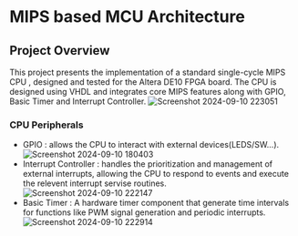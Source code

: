 # MIPS based MCU Architecture 

## Project Overview 
This project presents the implementation of a standard single-cycle MIPS CPU ,
designed and tested for the Altera DE10 FPGA board.
The CPU is designed using VHDL and integrates core MIPS features along with GPIO, 
Basic Timer and Interrupt Controller.
![Screenshot 2024-09-10 223051](https://github.com/user-attachments/assets/2c764503-e966-4fa0-bb97-94e83f017d29)

### CPU Peripherals
- GPIO : allows the CPU to interact with external devices(LEDS/SW...).
![Screenshot 2024-09-10 180403](https://github.com/user-attachments/assets/70013394-daed-48da-8bac-e20686d4992d)
- Interrupt Controller : handles the prioritization and management of external interrupts,
  allowing the CPU to respond to events and execute the relevent interrupt servise routines.
![Screenshot 2024-09-10 222147](https://github.com/user-attachments/assets/713faa58-c0d3-46d1-93b4-7920b1f412e5)
- Basic Timer : A hardware timer component that generate time intervals for functions like PWM signal generation and periodic interrupts.
![Screenshot 2024-09-10 222914](https://github.com/user-attachments/assets/726b6571-8836-4313-88fe-1ee5cee22233)
